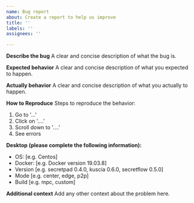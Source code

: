 ```yaml
---
name: Bug report
about: Create a report to help us improve
title: ''
labels: ''
assignees: ''

---
```


<!-- Here is for bug reports and feature requests ONLY!

If you're looking for help, please check our mail list、WeChat group and the Gitter room.

Please try to use English to describe your issue, or at least provide a snippet of English translation.
我们鼓励使用英文，如果不能直接使用，可以使用翻译软件，您仍旧可以保留中文原文。
-->

**Describe the bug**
A clear and concise description of what the bug is.

**Expected behavior**
A clear and concise description of what you expected to happen.

**Actually behavior**
A clear and concise description of what you actually to happen.

**How to Reproduce**
Steps to reproduce the behavior:

1. Go to '...'
2. Click on '....'
3. Scroll down to '....'
4. See errors

**Desktop (please complete the following information):**

- OS: [e.g. Centos]
- Docker: [e.g. Docker version 19.03.8]
- Version [e.g. secretpad 0.4.0, kuscia 0.6.0, secretflow 0.5.0]
- Mode [e.g. center, edge, p2p]
- Build [e.g. mpc, custom]

**Additional context**
Add any other context about the problem here.
